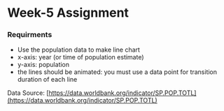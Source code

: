 # Week-5 Assignment

### Requirments
- Use the population data to make line chart
- x-axis: year (or time of population estimate)
- y-axis: population
- the lines should be animated: you must use a data point for transition duration of each line

Data Source: [https://data.worldbank.org/indicator/SP.POP.TOTL](https://data.worldbank.org/indicator/SP.POP.TOTL)
